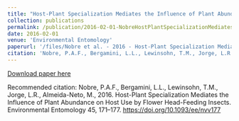 ```yaml
---
title: "Host-Plant Specialization Mediates the Influence of Plant Abundance on Host Use by Flower Head-Feeding Insects"
collection: publications
permalink: /publication/2016-02-01-NobreHostPlantSpecializationMediates2016
date: 2016-02-01
venue: 'Environmental Entomology'
paperurl: '/files/Nobre et al. - 2016 - Host-Plant Specialization Mediates the Influence o.pdf'
citation: 'Nobre, P.A.F., Bergamini, L.L., Lewinsohn, T.M., Jorge, L.R., Almeida-Neto, M., 2016. Host-Plant Specialization Mediates the Influence of Plant Abundance on Host Use by Flower Head-Feeding Insects. Environmental Entomology 45, 171–177. https://doi.org/10.1093/ee/nvv177'
---
```


<a href='/files/Nobre et al. - 2016 - Host-Plant Specialization Mediates the Influence o.pdf'>Download paper here</a>

Recommended citation: Nobre, P.A.F., Bergamini, L.L., Lewinsohn, T.M., Jorge, L.R., Almeida-Neto, M., 2016. Host-Plant Specialization Mediates the Influence of Plant Abundance on Host Use by Flower Head-Feeding Insects. Environmental Entomology 45, 171–177. https://doi.org/10.1093/ee/nvv177
